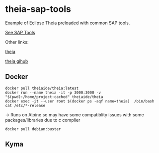 # theia-sap-tools 

Example of Eclipse Theia preloaded with common SAP tools. 

[See SAP Tools](https://tools.hana.ondemand.com/)


Other links: 

[theia](https://theia-ide.org/) 

[theia gihub](https://hub.docker.com/r/theiaide/theia)


## Docker 
```
docker pull theiaide/theia:latest 
docker run --name theia -it -p 3000:3000 -v "$(pwd):/home/project:cached" theiaide/theia 
docker exec -it --user root $(docker ps -aqf name=theia)  /bin/bash 
cat /etc/*-release
```
-> Runs on Alpine so may have some compatiblity issues with some packages/libraries due to c complier


``` 
docker pull debian:buster
```

## Kyma 

